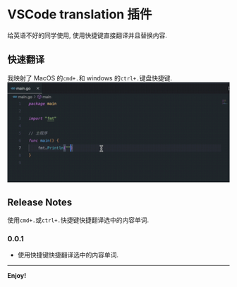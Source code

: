 # VSCode translation 插件

给英语不好的同学使用, 使用快捷键直接翻译并且替换内容.

## 快速翻译

我映射了 MacOS 的`cmd+.`和 windows 的`ctrl+.`键盘快捷键.
![img](https://github.com/luoyangwei/translation/blob/master/operation_video_translation.gif)

## Release Notes

使用`cmd+.`或`ctrl+.`快捷键快捷翻译选中的内容单词.

### 0.0.1

- 使用快捷键快捷翻译选中的内容单词.

---

**Enjoy!**
